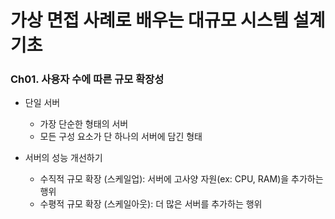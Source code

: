 # 가상 면접 사례로 배우는 대규모 시스템 설계 기초

### Ch01. 사용자 수에 따른 규모 확장성

* 단일 서버
  * 가장 단순한 형태의 서버
  * 모든 구성 요소가 단 하나의 서버에 담긴 형태


* 서버의 성능 개선하기
  * 수직적 규모 확장 (스케일업): 서버에 고사양 자원(ex: CPU, RAM)을 추가하는 행위
  * 수평적 규모 확장 (스케일아웃): 더 많은 서버를 추가하는 행위

